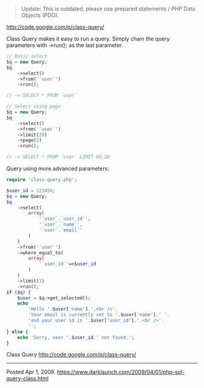 > Update: This is outdated, please use prepared statements / PHP Data Objects (PDO).

http://code.google.com/p/class-query/

Class Query makes it easy to run a query.
Simply chain the query parameters with ->run(); as the last parameter.

```php
// Basic select
$q = new Query;
$q
	->select()
	->from('`user`')
	->run();

// -> SELECT * FROM `user`
```

```php
// Select using page
$q = new Query;
$q
	->select()
	->from('`user`')
	->limit(20)
	->page(3)
	->run();

// -> SELECT * FROM `user` LIMIT 60,20
```
Query using more advanced parameters:
```php
require 'class-query.php';

$user_id = 123456;
$q = new Query;
$q
	->select(
		array(
			'`user`.`user_id`',
			'`user`.`name`',
			'`user`.`email`'
		)
	)
	->from('`user`')
	->where_equal_to(
		array(
			'`user_id`'=>$user_id
		)
	)
	->limit(1)
	->run();
if ($q) {
	$user = $q->get_selected();
	echo
		'Hello '.$user['name'].',<br />'.
		'Your email is currently set to '.$user['name'].' '.
		'and your user id is '.$user['user_id'].'.<br />'.
		'';
} else {
	echo 'Sorry, user '.$user_id.' not found.';
}
```

Class Query
http://code.google.com/p/class-query/

---


Posted Apr 1, 2009.
https://www.darklaunch.com/2009/04/01/php-sql-query-class.html